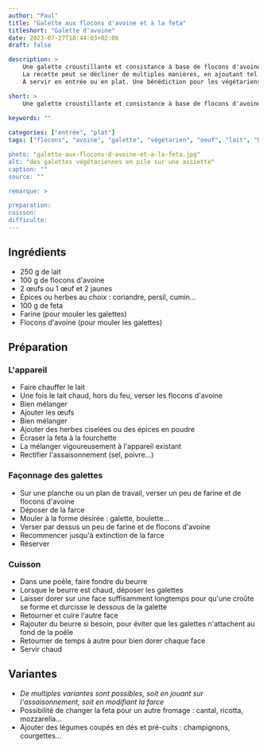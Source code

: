 ```yaml
---
author: "Paul"
title: "Galette aux flocons d'avoine et à la feta"
titleshort: "Galette d'avoine"
date: 2023-07-27T18:44:03+02:00
draft: false

description: >
    Une galette croustillante et consistance à base de flocons d'avoine et de feta.<br>
    La recette peut se décliner de multiples manières, en ajoutant tel ou tel ingrédient au choix.<br>
    À servir en entrée ou en plat. Une bénédiction pour les végétariens... et les autres !

short: >
    Une galette croustillante et consistance à base de flocons d'avoine et de feta
    
keywords: ""

categories: ["entrée", "plat"]
tags: ["flocons", "avoine", "galette", "végétarien", "oeuf", "lait", "herbes", épices", "feta"]

photo: "galette-aux-flocons-d-avoine-et-a-la-feta.jpg"
alt: "des galettes végétariennes en pile sur une assiette"
caption: ""
source: ""

remarque: >

preparation: 
cuisson: 
difficulte:
---
```



## Ingrédients
- 250 g de lait
- 100 g de flocons d'avoine
- 2 &oelig;ufs ou 1 &oelig;uf et 2 jaunes
- Épices ou herbes au choix : coriandre, persil, cumin...
- 100 g de feta
- Farine (pour mouler les galettes)
- Flocons d'avoine (pour mouler les galettes)
## Préparation
### L'appareil
- Faire chauffer le lait
- Une fois le lait chaud, hors du feu, verser les flocons d'avoine
- Bien mélanger
- Ajouter les &oelig;ufs
- Bien mélanger
- Ajouter des herbes ciselées ou des épices en poudre
- Écraser la feta à la fourchette
- La mélanger vigoureusement à l'appareil existant
- Rectifier l'assaisonnement (sel, poivre...)
### Façonnage des galettes
- Sur une planche ou un plan de travail, verser un peu de farine et de flocons d'avoine
- Déposer de la farce
- Mouler à la forme désirée : galette, boulette...
- Verser par dessus un peu de farine et de flocons d'avoine
- Recommencer jusqu'à extinction de la farce
- Réserver
### Cuisson
- Dans une poêle, faire fondre du beurre
- Lorsque le beurre est chaud, déposer les galettes
- Laisser dorer sur une face suffisamment longtemps pour qu'une croûte se forme et durcisse le dessous de la galette
- Retourner et cuire l'autre face
- Rajouter du beurre si besoin, pour éviter que les galettes n'attachent au fond de la poêle
- Retourner de temps à autre pour bien dorer chaque face
- Servir chaud
## Variantes
- *De multiples variantes sont possibles, soit en jouant sur l'assaisonnement, soit en modifiant la farce*
- Possibilité de changer la feta pour un autre fromage : cantal, ricotta, mozzarella...
- Ajouter des légumes coupés en dés et pré-cuits : champignons, courgettes...
